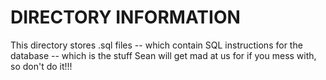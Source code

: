 # DIRECTORY INFORMATION
This directory stores .sql files -- which contain SQL instructions for the database -- which is the stuff Sean will get mad at us for if you mess with, so don't do it!!!
